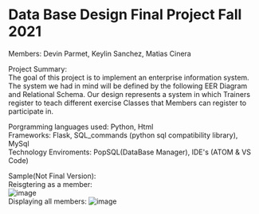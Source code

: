# Data Base Design Final Project Fall 2021  
Members: Devin Parmet, Keylin Sanchez, Matias Cinera   

Project Summary:   
The goal of this project is to implement an enterprise information system. The system we had in mind will be defined by the following EER Diagram and Relational Schema. Our design represents a system in which Trainers register to teach different exercise Classes that Members can register to participate in.


Porgramming languages used: Python, Html  
Frameworks: Flask, SQL_commands (python sql compatibility library), MySql  
Technology Enviroments: PopSQL(DataBase Manager), IDE's (ATOM & VS Code)  

Sample(Not Final Version):  
Reisgtering as a member:  
![image](https://user-images.githubusercontent.com/64340009/140262569-5a5e080d-1925-4b64-ab18-90d1f6a6dd47.png)  
Displaying all members: 
![image](https://user-images.githubusercontent.com/64340009/140262583-03e15d1a-f3f7-4559-bd46-8a1f10a3ea65.png)  
